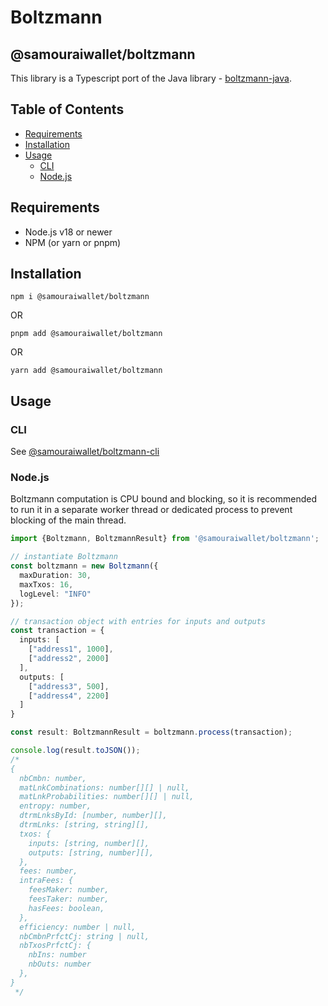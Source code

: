 # Boltzmann

## @samouraiwallet/boltzmann

This library is a Typescript port of the Java library - [boltzmann-java](https://github.com/Archive-Samourai-Wallet/boltzmann-java).

## Table of Contents
- [Requirements](#requirements)
- [Installation](#installation)
- [Usage](#usage)
  - [CLI](#cli)
  - [Node.js](#nodejs)

## Requirements
- Node.js v18 or newer
- NPM (or yarn or pnpm)

## Installation
```shell
npm i @samouraiwallet/boltzmann
```

OR

```shell
pnpm add @samouraiwallet/boltzmann
```

OR
```shell
yarn add @samouraiwallet/boltzmann
```

## Usage

### CLI
See [@samouraiwallet/boltzmann-cli](../boltzmann-cli)

### Node.js

Boltzmann computation is CPU bound and blocking, so it is recommended to run it in a separate worker thread or dedicated process to prevent blocking of the main thread.

```typescript
import {Boltzmann, BoltzmannResult} from '@samouraiwallet/boltzmann';

// instantiate Boltzmann
const boltzmann = new Boltzmann({
  maxDuration: 30,
  maxTxos: 16,
  logLevel: "INFO"
});

// transaction object with entries for inputs and outputs
const transaction = {
  inputs: [
    ["address1", 1000],
    ["address2", 2000]
  ],
  outputs: [
    ["address3", 500],
    ["address4", 2200]
  ]
}

const result: BoltzmannResult = boltzmann.process(transaction);

console.log(result.toJSON());
/*
{
  nbCmbn: number,
  matLnkCombinations: number[][] | null,
  matLnkProbabilities: number[][] | null,
  entropy: number,
  dtrmLnksById: [number, number][],
  dtrmLnks: [string, string][],
  txos: {
    inputs: [string, number][],
    outputs: [string, number][],
  },
  fees: number,
  intraFees: {
    feesMaker: number,
    feesTaker: number,
    hasFees: boolean,
  },
  efficiency: number | null,
  nbCmbnPrfctCj: string | null,
  nbTxosPrfctCj: {
    nbIns: number
    nbOuts: number
  },
}
 */

```
